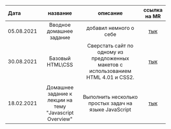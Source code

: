 | Дата      | название | описание | ссылка на MR     |
| :---      | :----:   |  :----:  |       :---:       |
| 05.08.2021| Вводное домашнее задание|добавил немного о себе| [тык](https://gitlab.com/nc-samara-frontend-school/2021/development/fs_egor_semenov/-/merge_requests/1)  |
| 30.08.2021|Базовый HTML\CSS|Сверстать сайт по одному из предложенных макетов с использованием HTML 4.01 и CSS2.|[тык](https://gitlab.com/nc-samara-frontend-school/2021/development/fs_egor_semenov/-/merge_requests/4)
| | | |
| 18.02.2021| Домашнее задание к лекции на тему "Javascript Overview" | Выполнить несколько простых задач на языке JavaScript |[тык](https://gitlab.com/nc-samara-frontend-school/2021/development/fs_egor_semenov/-/merge_requests/3)